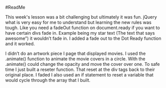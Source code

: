 #ReadMe

This week's lesson was a bit challenging but ultimately it was fun. jQuery what is very easy for me to understand but learning the new rules was tough. Like you need a fadeOut function on document.ready if you want to have certain divs fade in. Example being my star text (The text that says awesome”) it wouldn’t fade in.  I added a fade out to the Dot Ready function and it worked.



I didn’t do an artwork piece I page that displayed movies. I used the .animate() function to animate the movie covers in a circle. With the .animate()  could change the opacity and move the cover over one. To safe time I just built a reseter function. That reset at the div tags back to their original place.  I faded I also used an if statement to reset a variable that would cycle through the array that I built. 